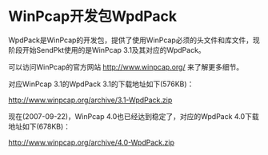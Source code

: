 # WinPcap开发包WpdPack #

WpdPack是WinPcap的开发包，提供了使用WinPcap必须的头文件和库文件，现阶段开始SendPkt使用的是WinPcap 3.1及其对应的WpdPack。

可以访问WinPcap的官方网站 http://www.winpcap.org/ 来了解更多细节。

对应WinPcap 3.1的WpdPack 3.1的下载地址如下(576KB)：

http://www.winpcap.org/archive/3.1-WpdPack.zip

现在(2007-09-22)，WinPcap 4.0也已经达到稳定了，对应的WpdPack 4.0下载地址如下(678KB)：

http://www.winpcap.org/archive/4.0-WpdPack.zip
